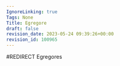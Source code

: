 ```yaml
---
IgnoreLinking: true
Tags: None
Title: Egregore
draft: false
revision_date: 2023-05-24 09:39:26+00:00
revision_id: 100965
---
```


#REDIRECT Egregores